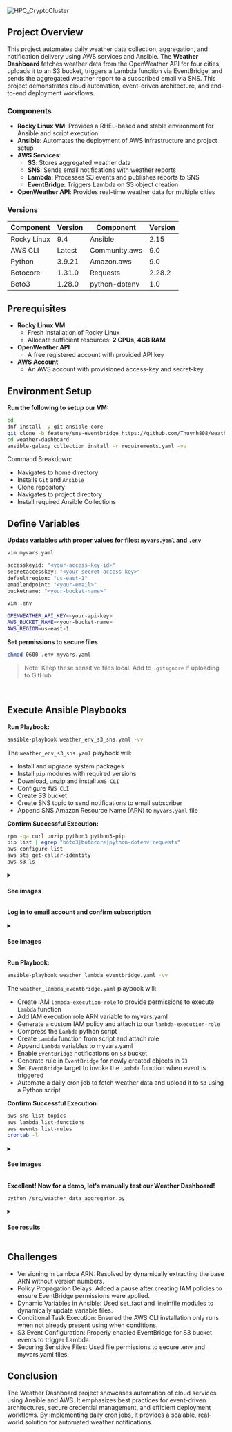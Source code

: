 ![HPC_CryptoCluster](https://i.imgur.com/31TiOpL.png)

## Project Overview
This project automates daily weather data collection, aggregation, and notification delivery using AWS services and Ansible. The **Weather Dashboard** fetches weather data from the OpenWeather API for four cities, uploads it to an S3 bucket, triggers a Lambda function via EventBridge, and sends the aggregated weather report to a subscribed email via SNS. This project demonstrates cloud automation, event-driven architecture, and end-to-end deployment workflows.

### Components

- **Rocky Linux VM**: Provides a RHEL-based and stable environment for Ansible and script execution
- **Ansible**: Automates the deployment of AWS infrastructure and project setup
- **AWS Services**:
  - **S3**: Stores aggregated weather data
  - **SNS**: Sends email notifications with weather reports
  - **Lambda**: Processes S3 events and publishes reports to SNS
  - **EventBridge**: Triggers Lambda on S3 object creation
- **OpenWeather API**: Provides real-time weather data for multiple cities

### Versions

| Component        | Version  | Component     | Version |
|------------------|----------|---------------|---------|
| Rocky Linux      | 9.4      | Ansible       | 2.15    |
| AWS CLI          | Latest   | Community.aws | 9.0     |
| Python           | 3.9.21   | Amazon.aws    | 9.0     |
| Botocore         | 1.31.0   | Requests      | 2.28.2  |  
| Boto3            | 1.28.0   | python-dotenv | 1.0     |

## Prerequisites

- **Rocky Linux VM**
  - Fresh installation of Rocky Linux
  - Allocate sufficient resources: **2 CPUs, 4GB RAM**
- **OpenWeather API**
  - A free registered account with provided API key 
- **AWS Account**
   - An AWS account with provisioned access-key and secret-key

## Environment Setup

**Run the following to setup our VM:**
```bash
cd
dnf install -y git ansible-core
git clone -b feature/sns-eventbridge https://github.com/Thuynh808/weather-dashboard
cd weather-dashboard
ansible-galaxy collection install -r requirements.yaml -vv
```
  Command Breakdown:
  - Navigates to home directory
  - Installs `Git` and `Ansible`
  - Clone repository
  - Navigates to project directory
  - Install required Ansible Collections

## Define Variables

**Update variables with proper values for files: `myvars.yaml` and `.env`**
```bash
vim myvars.yaml
```
```bash
accesskeyid: "<your-access-key-id>"
secretaccesskey: "<your-secret-access-key>"
defaultregion: "us-east-1"
emailendpoint: "<your-email>"
bucketname: "<your-bucket-name>"
```
```bash
vim .env
```
```bash
OPENWEATHER_API_KEY=<your-api-key>
AWS_BUCKET_NAME=<your-bucket-name>
AWS_REGION=us-east-1
```
**Set permissions to secure files**
```bash
chmod 0600 .env myvars.yaml 
```
> Note: Keep these sensitive files local. Add to `.gitignore` if uploading to GitHub
<br>  

## Execute Ansible Playbooks

**Run Playbook:**
```bash
ansible-playbook weather_env_s3_sns.yaml -vv
```
  The `weather_env_s3_sns.yaml` playbook will:
  - Install and upgrade system packages
  - Install `pip` modules with required versions
  - Download, unzip and install `AWS CLI`
  - Configure `AWS CLI`
  - Create S3 bucket
  - Create SNS topic to send notifications to email subscriber
  - Append SNS Amazon Resource Name (ARN) to `myvars.yaml` file

**Confirm Successful Execution:**
```bash
rpm -qa curl unzip python3 python3-pip
pip list | egrep "boto3|botocore|python-dotenv|requests" 
aws configure list
aws sts get-caller-identity
aws s3 ls
```
<details close>
  <summary> <h4>See images</h4> </summary>
    
![HPC_CryptoCluster](https://i.imgur.com/UCc5IMD.png)
  </details>
  
**Log in to email account and confirm subscription**
<details close>
  <summary> <h4>See images</h4> </summary>
    
![HPC_CryptoCluster](https://i.imgur.com/UCc5IMD.png)
  </details>

**Run Playbook:**
```bash
ansible-playbook weather_lambda_eventbridge.yaml -vv
```
  The `weather_lambda_eventbridge.yaml` playbook will:
  - Create IAM `lambda-execution-role` to provide permissions to execute `Lambda` function
  - Add IAM execution role ARN variable to myvars.yaml
  - Generate a custom IAM policy and attach to our `lambda-execution-role`
  - Compress the `Lambda` python script
  - Create `Lambda` function from script and attach role
  - Append `Lambda` variables to myvars.yaml
  - Enable `EventBridge` notifications on `S3` bucket
  - Generate rule in `EventBridge` for newly created objects in `S3`
  - Set `EventBridge` target to invoke the `Lambda` function when event is triggered
  - Automate a daily cron job to fetch weather data and upload it to `S3` using a Python script

**Confirm Successful Execution:**

```bash
aws sns list-topics
aws lambda list-functions
aws events list-rules 
crontab -l
```
<details close>
  <summary> <h4>See images</h4> </summary>
    
![HPC_CryptoCluster](https://i.imgur.com/UCc5IMD.png)
  </details>
  
**Excellent! Now for a demo, let's manually test our Weather Dashboard!**
```bash
python /src/weather_data_aggregator.py
```
<details close>
  <summary> <h4>See results</h4> </summary>
    
![HPC_CryptoCluster](https://i.imgur.com/UCc5IMD.png)
  </details>

## Challenges

- Versioning in Lambda ARN: Resolved by dynamically extracting the base ARN without version numbers.
- Policy Propagation Delays: Added a pause after creating IAM policies to ensure EventBridge permissions were applied.
- Dynamic Variables in Ansible: Used set_fact and lineinfile modules to dynamically update variable files.
- Conditional Task Execution: Ensured the AWS CLI installation only runs when not already present using when conditions.
- S3 Event Configuration: Properly enabled EventBridge for S3 bucket events to trigger Lambda.
- Securing Sensitive Files: Used file permissions to secure .env and myvars.yaml files.

## Conclusion

The Weather Dashboard project showcases automation of cloud services using Ansible and AWS. It emphasizes best practices for event-driven architectures, secure credential management, and efficient deployment workflows. By implementing daily cron jobs, it provides a scalable, real-world solution for automated weather notifications.


